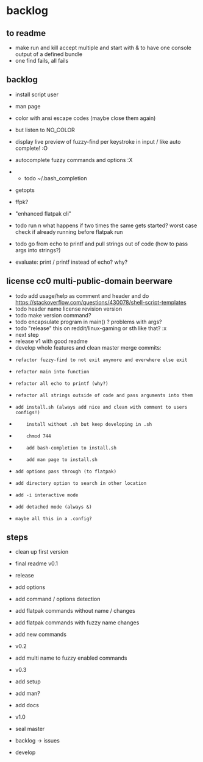 # backlog

## to readme
- make run and kill accept multiple and start with & to have one console output of a defined bundle
- one find fails, all fails

## backlog
- install script user
- man page

- color with ansi escape codes (maybe close them again)
- but listen to NO_COLOR

- display live preview of fuzzy-find per keystroke in input / like auto complete! :O
- autocomplete fuzzy commands and options :X
- - todo ~/.bash_completion
- getopts

- ffpk?
- "enhanced flatpak cli"

- todo run n what happens if two times the same gets started? worst case check if already running before flatpak run

- todo go from echo to printf and pull strings out of code (how to pass args into strings?)
- evaluate: print / printf instead of echo? why?

## license cc0 multi-public-domain beerware

- todo add usage/help as comment and header and do <https://stackoverflow.com/questions/430078/shell-script-templates>
- todo header name license revision version
- todo make version command?
- todo encapsulate program in main() ? problems with args?
- todo "release" this on reddit/linux-gaming or sth like that? :x
- next step
- release v1 with good readme
- develop whole features and clean master merge commits:
-     refactor fuzzy-find to not exit anymore and everwhere else exit
-     refactor main into function
-     refactor all echo to printf (why?)
-     refactor all strings outside of code and pass arguments into them
-     add install.sh (always add nice and clean with comment to users configs!)
-         install without .sh but keep developing in .sh
-         chmod 744
-         add bash-completion to install.sh
-         add man page to install.sh
-     add options pass through (to flatpak)
-     add directory option to search in other location
-     add -i interactive mode
-     add detached mode (always &)
-     maybe all this in a .config?

## steps

- clean up first version
- final readme v0.1
- release

- add options
- add command / options detection
- add flatpak commands without name / changes
- add flatpak commands with fuzzy name changes
- add new commands
- v0.2

- add multi name to fuzzy enabled commands
- v0.3

- add setup
- add man?
- add docs
- v1.0

- seal master
- backlog -> issues
- develop
